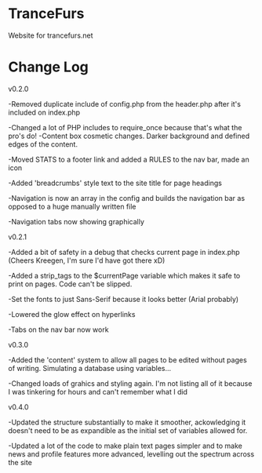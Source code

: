 TranceFurs
==========

Website for trancefurs.net

Change Log
==========
v0.2.0

-Removed duplicate include of config.php from the header.php after it's included on index.php

-Changed a lot of PHP includes to require_once because that's what the pro's do!
-Content box cosmetic changes. Darker background and defined edges of the content.

-Moved STATS to a footer link and added a RULES to the nav bar, made an icon

-Added 'breadcrumbs' style text to the site title for page headings

-Navigation is now an array in the config and builds the navigation bar as opposed to a huge manually written file

-Navigation tabs now showing graphically



v0.2.1

-Added a bit of safety in a debug that checks current page in index.php (Cheers Kreegen, I'm sure I'd have got there xD)

-Added a strip_tags to the $currentPage variable which makes it safe to print on pages. Code can't be slipped.

-Set the fonts to just Sans-Serif because it looks better (Arial probably)

-Lowered the glow effect on hyperlinks

-Tabs on the nav bar now work



v0.3.0

-Added the 'content' system to allow all pages to be edited without pages of writing. Simulating a database using variables...

-Changed loads of grahics and styling again. I'm not listing all of it because I was tinkering for hours and can't remember what I did

v0.4.0

-Updated the structure substantially to make it smoother, ackowledging it doesn't need to be as expandible as the initial set of variables allowed for.

-Updated a lot of the code to make plain text pages simpler and to make news and profile features more advanced, levelling out the spectrum across the site

